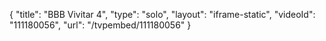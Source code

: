 {
    "title": "BBB Vivitar 4",
    "type": "solo",
    "layout": "iframe-static",
    "videoId": "111180056",
    "url": "\/tvpembed\/111180056"
}